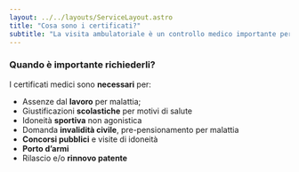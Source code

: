 ```yaml
---
layout: ../../layouts/ServiceLayout.astro
title: "Cosa sono i certificati?"
subtitle: "La visita ambulatoriale è un controllo medico importante per valutare il tuo stato di salute generale, individuare eventuali disturbi e creare un piano di trattamento su misura per te."
---
```


### **Quando** è importante richiederli?
I certificati medici sono **necessari** per:
- Assenze dal **lavoro** per malattia;
- Giustificazioni **scolastiche** per motivi di salute
- Idoneità **sportiva** non agonistica
- Domanda **invalidità civile**, pre-pensionamento per malattia
- **Concorsi pubblici** e visite di idoneità
- **Porto d’armi**
- Rilascio e/o **rinnovo patente**
